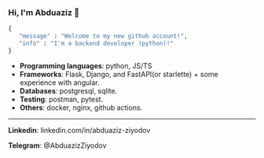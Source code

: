 ### Hi, I'm Abduaziz 👋

```py
{ 
   "message" : "Welcome to my new github account!",
   "info" : "I'm a backend developer (python)!"
}
```

* **Programming languages**: python, JS/TS
* **Frameworks**: Flask, Django, and FastAPI(or starlette) + some experience with angular.
* **Databases**: postgresql, sqlite.
* **Testing**: postman, pytest.
* **Others**: docker, nginx, github actions.

<hr>

**Linkedin**: linkedin.com/in/abduaziz-ziyodov

**Telegram**: @AbduazizZiyodov
